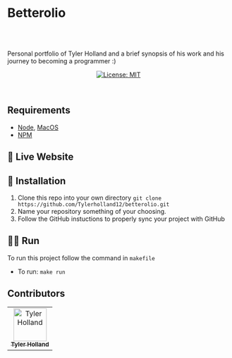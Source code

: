 <p align="center">
<h1>Betterolio</h1>
<br>
<br>

Personal portfolio of Tyler Holland and a brief synopsis of his work and his journey to becoming a programmer :)
</p>
<p align="center">
  <a href="#" target="_blank">
    <img alt="License: MIT" src="https://img.shields.io/badge/License-MIT-yellow.svg" />
  </a>
</p>
<br>

<!-- ![alt text](https://github.com/Tylerholland12/CryptoDapp/blob/main/DApp.png?raw=true) -->

## Requirements 
- [Node](https://nodejs.org/en/), [MacOS](https://formulae.brew.sh/formula/node)
- [NPM](https://www.npmjs.com/get-npm)


## 🎥 Live Website
<!-- [CryptoDapp](https://tswivel.com/CryptoDapp/) -->

## 🏁 Installation

1. Clone this repo into your own directory `git clone https://github.com/Tylerholland12/betterolio.git`
1. Name your repository something of your choosing. 
1. Follow the GitHub instuctions to properly sync your project with GitHub

## 🏃🏾 Run
To run this project follow the command in `makefile`

- To run:
`make run`

## Contributors

<table>
  <tr>
    <td align="center"><a href="https://github.com/tylerholland12"><img src="https://avatars1.githubusercontent.com/u/29693747?s=460&v=4" width="75px;" alt="Tyler Holland"/><br /><sub><b>Tyler Holland</b></sub></a><br/></td>
</table>
